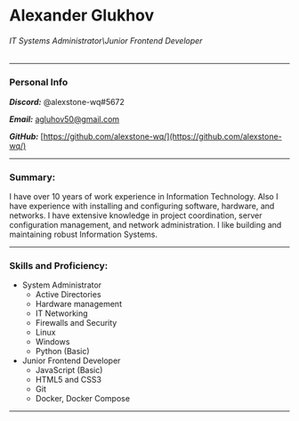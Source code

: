 # Alexander Glukhov

###### IT Systems Administrator\Junior Frontend Developer

---

### Personal Info

**_Discord:_** @alexstone-wq#5672

**_Email:_** agluhov50@gmail.com

**_GitHub:_** [https://github.com/alexstone-wq/](https://github.com/alexstone-wq/)

---

### Summary:

I have over 10 years of work experience in Information Technology. Also I have experience with installing and configuring software, hardware, and networks. I have extensive knowledge in project coordination, server configuration management, and network administration. I like building and maintaining robust Information Systems.

---

### Skills and Proficiency:

- System Administrator
  - Active Directories
  - Hardware management
  - IT Networking
  - Firewalls and Security
  - Linux
  - Windows
  - Python (Basic)
- Junior Frontend Developer
  - JavaScript (Basic)
  - HTML5 and CSS3
  - Git
  - Docker, Docker Compose

---
